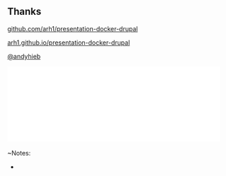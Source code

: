 ## Thanks

[github.com/arh1/presentation-docker-drupal](https://github.com/arh1/presentation-docker-drupal)

[arh1.github.io/presentation-docker-drupal](https://arh1.github.io/presentation-docker-drupal/)

[@andyhieb](http://twitter.com/andyhieb)

![Slalom](slides/img/slalom-logo-white-W.png)

~Notes:

* 
